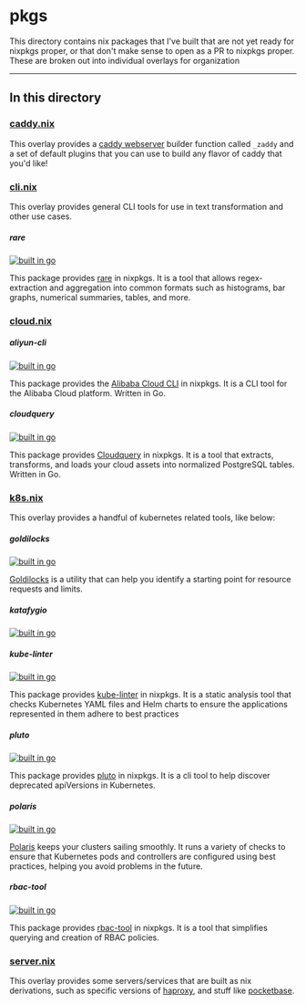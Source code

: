# pkgs

This directory contains nix packages that I've built that are not yet ready for nixpkgs proper, or that don't make sense to open as a PR to nixpkgs proper. These are broken out into individual overlays for organization

---

## In this directory

### [caddy.nix](./caddy.nix)

This overlay provides a [caddy webserver](https://caddyserver.com/v2) builder function called `_zaddy` and a set of default plugins that you can use to build any flavor of caddy that you'd like!

### [cli.nix](./cli.nix)

This overlay provides general CLI tools for use in text transformation and other use cases.

##### rare

[![built in go](https://img.shields.io/badge/built%20in-go-%2301ADD8)](https://go.dev/)

This package provides [rare](https://github.com/zix99/rare) in nixpkgs. It is a tool that allows regex-extraction and aggregation into common formats such as histograms, bar graphs, numerical summaries, tables, and more.

### [cloud.nix](./cloud.nix)

##### aliyun-cli

[![built in go](https://img.shields.io/badge/built%20in-go-%2301ADD8)](https://go.dev/)

This package provides the [Alibaba Cloud CLI](https://github.com/aliyun/aliyun-cli) in nixpkgs. It is a CLI tool for the Alibaba Cloud platform. Written in Go.

##### cloudquery

[![built in go](https://img.shields.io/badge/built%20in-go-%2301ADD8)](https://go.dev/)

This package provides [Cloudquery](https://github.com/cloudquery/cloudquery) in nixpkgs. It is a tool that extracts, transforms, and loads your cloud assets into normalized PostgreSQL tables. Written in Go.

### [k8s.nix](./k8s.nix)

This overlay provides a handful of kubernetes related tools, like below:

##### goldilocks

[![built in go](https://img.shields.io/badge/built%20in-go-%2301ADD8)](https://go.dev/)

[Goldilocks](https://github.com/FairwindsOps/goldilocks) is a utility that can help you identify a starting point for resource requests and limits.

##### katafygio

[![built in go](https://img.shields.io/badge/built%20in-go-%2301ADD8)](https://go.dev/)

##### kube-linter

[![built in go](https://img.shields.io/badge/built%20in-go-%2301ADD8)](https://go.dev/)

This package provides [kube-linter](https://github.com/stackrox/kube-linter) in nixpkgs. It is a static analysis tool that checks Kubernetes YAML files and Helm charts to ensure the applications represented in them adhere to best practices

##### pluto

[![built in go](https://img.shields.io/badge/built%20in-go-%2301ADD8)](https://go.dev/)

This package provides [pluto](https://github.com/FairwindsOps/Pluto) in nixpkgs. It is a cli tool to help discover deprecated apiVersions in Kubernetes.

##### polaris

[![built in go](https://img.shields.io/badge/built%20in-go-%2301ADD8)](https://go.dev/)

[Polaris](https://github.com/FairwindsOps/polaris/) keeps your clusters sailing smoothly. It runs a variety of checks to ensure that Kubernetes pods and controllers are configured using best practices, helping you avoid problems in the future.

##### rbac-tool

[![built in go](https://img.shields.io/badge/built%20in-go-%2301ADD8)](https://go.dev/)

This package provides [rbac-tool](https://github.com/alcideio/rbac-tool) in nixpkgs. It is a tool that simplifies querying and creation of RBAC policies.

### [server.nix](./server.nix)

This overlay provides some servers/services that are built as nix derivations, such as specific versions of [haproxy](http://www.haproxy.org/), and stuff like [pocketbase](https://github.com/pocketbase/pocketbase/).
